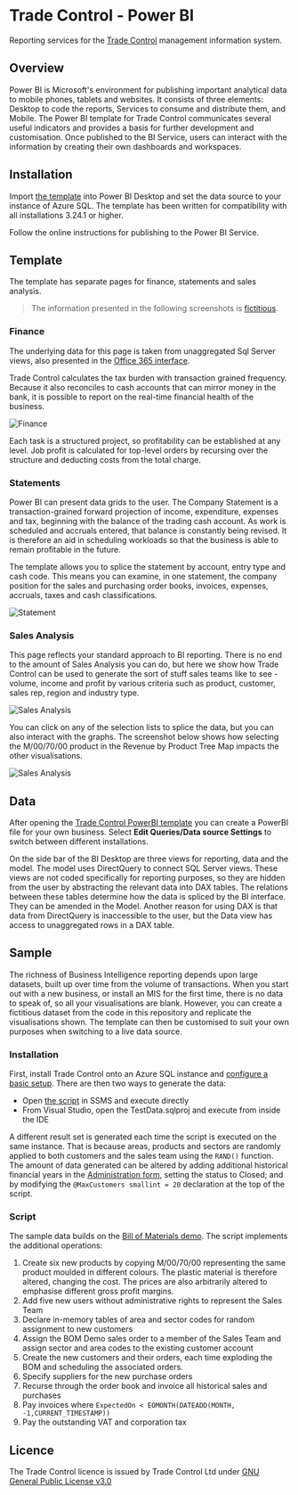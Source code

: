 # Trade Control - Power BI

Reporting services for the [Trade Control](https://github.com/tradecontrol/tc-nodecore) management information system.

## Overview

Power BI is Microsoft's environment for publishing important analytical data to mobile phones, tablets and websites. It consists of three elements: Desktop to code the reports, Services to consume and distribute them, and Mobile. The Power BI template for Trade Control communicates several useful indicators and provides a basis for further development and customisation. Once published to the BI Service, users can interact with the information by creating their own dashboards and workspaces.

## Installation

Import [the template](src/tradecontrol.pbit) into Power BI Desktop and set the data source to your instance of Azure SQL. The template has been written for compatibility with all installations 3.24.1 or higher. 

Follow the online instructions for publishing to the Power BI Service.

## Template

The template has separate pages for finance, statements and sales analysis. 

> The information presented in the following screenshots is [fictitious](#sample). 


### Finance

The underlying data for this page is taken from unaggregated Sql Server views, also presented in the [Office 365 interface](https://github.com/tradecontrol/tc-office).

Trade Control calculates the tax burden with transaction grained frequency. Because it also reconciles to cash accounts that can mirror money in the bank, it is possible to report on the real-time financial health of the business.

![Finance](img/tc_powerbi_financial.png)

Each task is a structured project, so profitability can be established at any level.  Job profit is calculated for top-level orders by recursing over the structure and deducting costs from the total charge. 

### Statements

Power BI can present data grids to the user. The Company Statement is a transaction-grained forward projection of income, expenditure, expenses and tax, beginning with the balance of the trading cash account. As work is scheduled and accruals entered, that balance is constantly being revised. It is therefore an aid in scheduling workloads so that the business is able to remain profitable in the future.

The template allows you to splice the statement by account, entry type and cash code. This means you can examine, in one statement, the company position for the sales and purchasing order books, invoices, expenses, accruals, taxes and cash classifications.

![Statement](img/tc_powerbi_statement.png)

### Sales Analysis

This page reflects your standard approach to BI reporting. There is no end to the amount of Sales Analysis you can do, but here we show how Trade Control can be used to generate the sort of stuff sales teams like to see - volume, income and profit by various criteria such as product, customer, sales rep, region and industry type.

![Sales Analysis](img/tc_powerbi_sales_analysis1.png)

You can click on any of the selection lists to splice the data, but you can also interact with the graphs. The screenshot below shows how selecting the M/00/70/00 product in the Revenue by Product Tree Map impacts the other visualisations.

![Sales Analysis](img/tc_powerbi_sales_analysis2.png)

## Data

After opening the [Trade Control PowerBI template](src/tradecontrol.pbit) you can create a PowerBI file for your own business. Select **Edit Queries/Data source Settings** to switch between different installations. 

On the side bar of the BI Desktop are three views for reporting, data and the model. The model uses DirectQuery to connect SQL Server views. These views are not coded specifically for reporting purposes, so they are hidden from the user by abstracting the relevant data into DAX tables. The relations between these tables determine how the data is spliced by the BI interface. They can be amended in the Model. Another reason for using DAX is that data from DirectQuery is inaccessible to the user, but the Data view has access to unaggregated rows in a DAX table.

## Sample

The richness of Business Intelligence reporting depends upon large datasets, built up over time from the volume of transactions. When you start out with a new business, or install an MIS for the first time, there is no data to speak of, so all your visualisations are blank. However, you can create a fictitious dataset from the code in this repository and replicate the visualisations shown. The template can then be customised to suit your own purposes when switching to a live data source. 
 
### Installation

First, install Trade Control onto an Azure SQL instance and [configure a basic setup](https://github.com/TradeControl/tc-nodecore/blob/master/docs/tc_nodecore_config.md#basic-setup). There are then two ways to generate the data:

- Open [the script](src/TestData/tc_bom_demo_extension.sql) in SSMS and execute directly
- From Visual Studio, open the TestData.sqlproj and execute from inside the IDE

A different result set is generated each time the script is executed on the same instance. That is because areas, products and sectors are randomly applied to both customers and the sales team using the ```RAND()``` function. The amount of data generated can be altered by adding additional historical financial years in the [Administration form](https://github.com/tradecontrol/tc-office), setting the status to Closed; and by modifying the ```@MaxCustomers smallint = 20``` declaration at the top of the script.

### Script

The sample data builds on the [Bill of Materials demo](https://github.com/tradecontrol/tc-office/blob/master/docs/tc_demo_manufacturing.md). The script implements the additional operations:

1. Create six new products by copying M/00/70/00 representing the same product moulded in different colours. The plastic material is therefore altered, changing the cost. The prices are also arbitrarily altered to emphasise different gross profit margins.
2. Add five new users without administrative rights to represent the Sales Team
3. Declare in-memory tables of area and sector codes for random assignment to new customers
4. Assign the BOM Demo sales order to a member of the Sales Team and assign sector and area codes to the existing customer account
5. Create the new customers and their orders, each time exploding the BOM and scheduling the associated orders.
6. Specify suppliers for the new purchase orders
7. Recurse through the order book and invoice all historical sales and purchases
8. Pay invoices where ```ExpectedOn < EOMONTH(DATEADD(MONTH, -1,CURRENT_TIMESTAMP))```
9. Pay the outstanding VAT and corporation tax

## Licence

The Trade Control licence is issued by Trade Control Ltd under [GNU General Public License v3.0](https://www.gnu.org/licenses/gpl-3.0.en.html) 



